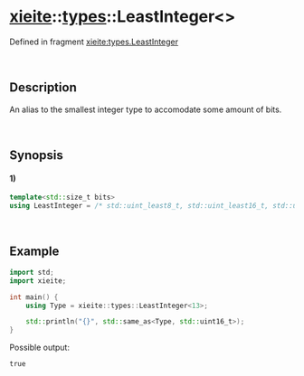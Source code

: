 # [xieite](../../xieite.md)\:\:[types](../../types.md)\:\:LeastInteger\<\>
Defined in fragment [xieite:types.LeastInteger](../../../src/types/least_integer.cpp)

&nbsp;

## Description
An alias to the smallest integer type to accomodate some amount of bits.

&nbsp;

## Synopsis
#### 1)
```cpp
template<std::size_t bits>
using LeastInteger = /* std::uint_least8_t, std::uint_least16_t, std::uint_least32_t, or std::uint_least64_t */;
```

&nbsp;

## Example
```cpp
import std;
import xieite;

int main() {
    using Type = xieite::types::LeastInteger<13>;

    std::println("{}", std::same_as<Type, std::uint16_t>);
}
```
Possible output:
```
true
```
